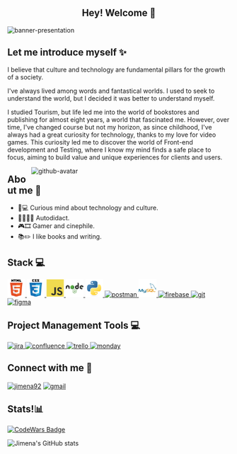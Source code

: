 <div align="center">
<h2 align="center">Hey! Welcome 👋</h2> 
</div>
<img src="https://i.imgur.com/cRcEhAu.png" alt="banner-presentation">

## Let me introduce myself ✨ 

I believe that culture and technology are fundamental pillars for the growth of a society.

I've always lived among words and fantastical worlds. I used to seek to understand the world, but I decided it was better to understand myself.

I studied Tourism, but life led me into the world of bookstores and publishing for almost eight years, a world that fascinated me. However, over time, I've changed course but not my horizon, as since childhood, I've always had a great curiosity for technology, thanks to my love for video games. This curiosity led me to discover the world of Front-end development and Testing, where I know my mind finds a safe place to focus, aiming to build value and unique experiences for clients and users.


<img align="right" width="450px" src="https://i.imgur.com/09hCway.png" alt="github-avatar">

## About me 🌙

- 🧠💻 Curious mind about technology and culture.
- 👩🏻‍💻📝 Autodidact.
- 🎮🎞 Gamer and cinephile.
- 📚✏️ I like books and writing.

## Stack 💻
<p align="left"><a href="https://www.w3.org/html/" target="_blank" rel="noreferrer"> <img src="https://raw.githubusercontent.com/devicons/devicon/master/icons/html5/html5-original-wordmark.svg" alt="html5" width="40" height="40"/> </a> <a href="https://www.w3schools.com/css/" target="_blank" rel="noreferrer"> <img src="https://raw.githubusercontent.com/devicons/devicon/master/icons/css3/css3-original-wordmark.svg" alt="css3" width="40" height="40"/> </a>  <a href="https://developer.mozilla.org/en-US/docs/Web/JavaScript" target="_blank" rel="noreferrer"> <img src="https://raw.githubusercontent.com/devicons/devicon/master/icons/javascript/javascript-original.svg" alt="javascript" width="40" height="40"/></a><a href="https://nodejs.org" target="_blank" rel="noreferrer"> <img src="https://raw.githubusercontent.com/devicons/devicon/master/icons/nodejs/nodejs-original-wordmark.svg" alt="nodejs" width="40" height="40"/></a><a href="https://www.python.org" target="_blank" rel="noreferrer"> <img src="https://raw.githubusercontent.com/devicons/devicon/master/icons/python/python-original.svg" alt="python" width="40" height="40"/> </a><a href="https://firebase.google.com/" target="_blank" rel="noreferrer"><a href="https://postman.com" target="_blank" rel="noreferrer"> <img src="https://www.vectorlogo.zone/logos/getpostman/getpostman-icon.svg" alt="postman" width="40" height="40"/><a href="https://www.mysql.com/" target="_blank" rel="noreferrer"> <img src="https://raw.githubusercontent.com/devicons/devicon/master/icons/mysql/mysql-original-wordmark.svg" alt="mysql" width="40" height="40"/><a href="https://firebase.google.com/" target="_blank" rel="noreferrer"> <img src="https://www.vectorlogo.zone/logos/firebase/firebase-icon.svg" alt="firebase" width="40" height="40"/> </a> <a href="https://git-scm.com/" target="_blank" rel="noreferrer"> <img src="https://www.vectorlogo.zone/logos/git-scm/git-scm-icon.svg" alt="git" width="40" height="40"/> </a><a href="https://www.figma.com/" target="_blank" rel="noreferrer"><img src="https://www.vectorlogo.zone/logos/figma/figma-icon.svg" alt="figma" width="40" height="40"/> </a> </p>

## Project Management Tools 💻

<p align="left"><a href="https://www.atlassian.com/es/software/jira" target="_blank" rel="noreferrer"> <img src="https://cdn.icon-icons.com/icons2/2699/PNG/512/atlassian_jira_logo_icon_170511.png" alt="jira" width="40" height="40"></a><a href="https://www.atlassian.com/software/confluence" target="_blank" rel="noreferrer"> <img src="https://seeklogo.com/images/C/confluence-logo-D9B07137C2-seeklogo.com.png" alt="confluence" width="40" height="40"></a><a href="https://trello.com/es" target="_blank" rel="noreferrer"> <img src="https://cdn4.iconfinder.com/data/icons/logos-and-brands/512/339_Trello_logo-512.png" alt="trello" width="40" height="40"></a><a href="https://monday.com/lang/es" target="_blank" rel="noreferrer"> <img src="https://cdn-tlc.01net.com/XfxCwhUQRuBCCs1zTH05u1f17lY1xtFSmpyGxJWD.png" alt="monday" width="40" height="40"></a></p>




## Connect with me 📧
<p align="left">
<a href="https://linkedin.com/in/jimena92" target="blank"><img align="center" src="https://i.imgur.com/Y3boozU.png" alt="jimena92"/></a>
<a href="mailto:jimena.flores.92@gmail.com" target="blank"><img align="center" src="https://i.imgur.com/DgHXJpM.png" alt="gmail" /></a>
</p>

## Stats!📊
[![CodeWars Badge](https://www.codewars.com/users/Jimena92/badges/large)](https://www.codewars.com/users/Jimena92)


![Jimena's GitHub stats](https://github-readme-stats.vercel.app/api?username=jimena92&show_icons=true&theme=dracula)




